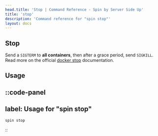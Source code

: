 ```yaml
---
head.title: 'Stop | Command Reference - Spin by Server Side Up'
title: 'stop'
description: 'Command reference for "spin stop"'
layout: docs
---
```

## Stop
Send a `SIGTERM` to **all containers**, then after a grace period, send `SIGKILL`. Read more on the official [docker stop](https://docs.docker.com/engine/reference/commandline/stop/) documentation.

## Usage
::code-panel
---
label: Usage for "spin stop"
---
```bash
spin stop
```
::